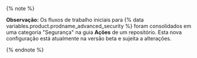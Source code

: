 {% note %}

**Observação:**  Os fluxos de trabalho iniciais para {% data variables.product.prodname_advanced_security %} foram consolidados em uma categoria "Segurança" na guia **Ações** de um repositório. Esta nova configuração está atualmente na versão beta e sujeita a alterações.

{% endnote %}
